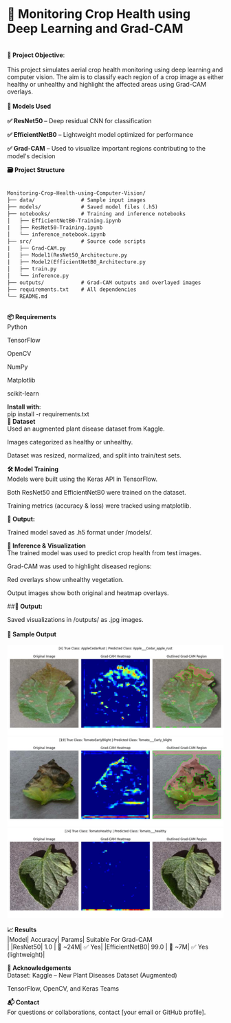 <h1>🌾 Monitoring Crop Health using Deep Learning and Grad-CAM</h1><br>
<b>📌 Project Objective</b>:<br>
<br>This project simulates aerial crop health monitoring using deep learning and computer vision. The aim is to classify each region of a crop image as either healthy or unhealthy and highlight the affected areas using Grad-CAM overlays.<br>
<br>
<b>🧠 Models Used</b><br><br>
<b>✅ ResNet50 </b>– Deep residual CNN for classification<br>

<b>✅ EfficientNetB0</b> – Lightweight model optimized for performance<br>

<b>✅ Grad-CAM</b> – Used to visualize important regions contributing to the model's decision<br>

<b>🗃️ Project Structure</b><br>
<br>
```
Monitoring-Crop-Health-using-Computer-Vision/
├── data/               # Sample input images
├── models/             # Saved model files (.h5)
├── notebooks/          # Training and inference notebooks
│   ├── EfficientNetB0-Training.ipynb
|   ├── ResNet50-Training.ipynb
│   └── inference_notebook.ipynb
├── src/                # Source code scripts
|   ├── Grad-CAM.py
│   ├── Model1(ResNet50_Architecture.py
|   ├── Model2(EfficientNetB0_Architecture.py
│   ├── train.py
│   └── inference.py
├── outputs/            # Grad-CAM outputs and overlayed images
├── requirements.txt    # All dependencies
└── README.md
```
<br>
<b>📦 Requirements</b><br>
Python <br>

TensorFlow <br>

OpenCV<br>

NumPy<br>

Matplotlib<br>

scikit-learn<br>

<b>Install with</b>:<br>
pip install -r requirements.txt<br>
<b>📁 Dataset</b><br>
Used an augmented plant disease dataset from Kaggle.<br>

Images categorized as healthy or unhealthy.<br>

Dataset was resized, normalized, and split into train/test sets.<br>

<b>🛠️ Model Training</b><br>
Models were built using the Keras API in TensorFlow.<br>

Both ResNet50 and EfficientNetB0 were trained on the dataset.<br>

Training metrics (accuracy & loss) were tracked using matplotlib.<br>

<b>📄 Output:</b><br>

Trained model saved as .h5 format under /models/.<br>

<b>🎯 Inference & Visualization</b><br>
The trained model was used to predict crop health from test images.<br>

Grad-CAM was used to highlight diseased regions:<br>

Red overlays show unhealthy vegetation.<br>

Output images show both original and heatmap overlays.<br>

##<b>📂 Output:</b><br>

Saved visualizations in /outputs/ as .jpg images.<br>
<br>
<b>📸 Sample Output</b><br><br>
![](outputs/gradcam_output_4.jpg) <br>
![](outputs/gradcam_output_19.jpg) <br>
![](outputs/gradcam_output_24.jpg) <br>

<b>📈 Results</b><br>
|Model|	Accuracy|	Params|	Suitable For Grad-CAM<br>|
|ResNet50|	1.0 |	🔺 ~24M|	✅ Yes|
|EfficientNetB0|	99.0 |	🔻 ~7M|	✅ Yes (lightweight)|

<b>🤝 Acknowledgements</b><br>
Dataset: Kaggle – New Plant Diseases Dataset (Augmented)<br>

TensorFlow, OpenCV, and Keras Teams<br>

<b>📬 Contact</b><br>
For questions or collaborations, contact [your email or GitHub profile].
